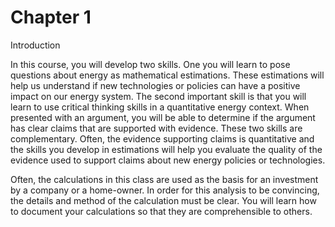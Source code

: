 # Chapter 1

Introduction

In this course, you will develop two skills.  One you will learn to pose
questions about energy as mathematical estimations.  These estimations
will help us understand if new technologies or policies can have a
positive impact on our energy system.  The second important skill is
that you will learn to use critical thinking skills in a quantitative
energy context.  When presented with an argument, you will be able to
determine if the argument has clear claims that are supported with
evidence.  These two skills are complementary.  Often, the evidence
supporting claims is quantitative and the skills you develop in
estimations will help you evaluate the quality of the evidence used to
support claims about new energy policies or technologies.


Often, the calculations in this class are used as the basis for an
investment by a company or a home-owner.  In order for this analysis to
be convincing, the details and method of the calculation must be clear.
You will learn how to document your calculations so that they are
comprehensible to others.
